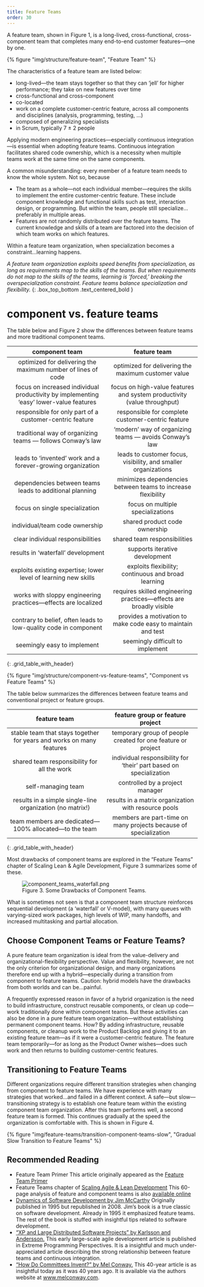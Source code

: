 ```yaml
---
title: Feature Teams
order: 30
---
```


A feature team, shown in Figure 1, is a long-lived, cross-functional, cross-component team that completes many end-to-end customer features—one by one.

<div>
  {% figure "img/structure/feature-team", "Feature Team" %}
</div>

The characteristics of a feature team are listed below:

* long-lived—the team stays together so that they can ‘jell’ for higher performance; they take on new features over time
* cross-functional and cross-component
* co-located
* work on a complete customer-centric feature, across all components and disciplines (analysis, programming, testing, …)
* composed of generalizing specialists
* in Scrum, typically 7 ± 2 people

Applying modern engineering practices—especially continuous integration—is essential when adopting feature teams. Continuous integration facilitates shared code ownership, which is a necessity when multiple teams work at the same time on the same components.

A common misunderstanding: every member of a feature team needs to know the whole system. Not so, because

* The team as a whole—not each individual member—requires the skills to implement the entire customer-centric feature. These include component knowledge and functional skills such as test, interaction design, or programming. But within the team, people still specialize… preferably in multiple areas.
* Features are not randomly distributed over the feature teams. The current knowledge and skills of a team are factored into the decision of which team works on which features.

Within a feature team organization, when specialization becomes a constraint…learning happens.

*A feature team organization exploits speed benefits from specialization, as long as requirements map to the skills of the teams.
But when requirements do not map to the skills of the teams, learning is ‘forced,’ breaking the overspecialization constraint.
Feature teams balance specialization and flexibility.*
{: .box_top_bottom  .text_centered_bold }

# component vs. feature teams

The table below and Figure 2 show the differences between feature teams and more traditional component teams.

| component team                                                                         | feature team                                        |
|:--------------------------------------------------------------------------------------:|:---------------------------------------------------:|
| optimized for delivering the maximum number of lines of code                           | optimized for delivering the maximum customer value |
| focus on increased individual productivity by implementing ‘easy’ lower-value features | focus on high-value features and system productivity (value throughput) |
| responsible for only part of a customer-centric feature                                | responsible for complete customer-centric feature |
| traditional way of organizing teams — follows Conway’s law                             | ‘modern’ way of organizing teams — avoids Conway’s law |
| leads to ‘invented’ work and a forever-growing organization| leads to customer focus, visibility, and smaller organizations |
| dependencies between teams leads to additional planning                                | minimizes dependencies between teams to increase flexibility |
| focus on single specialization                                                         | focus on multiple specializations |
| individual/team code ownership                                                         | shared product code ownership |
| clear individual responsibilities                                                      | shared team responsibilities	|
| results in ‘waterfall’ development                                                     | supports iterative development |
| exploits existing expertise; lower level of learning new skills                        | exploits flexibility; continuous and broad learning |
| works with sloppy engineering practices—effects are localized                          | requires skilled engineering practices—effects are broadly visible |
| contrary to belief, often leads to low-quality code in component                       | provides a motivation to make code easy to maintain and test |
| seemingly easy to implement                                                            | seemingly difficult to implement |
{: .grid_table_with_header}

<div>
  {% figure "img/structure/component-vs-feature-teams", "Component vs Feature Teams" %}
</div>

The table below summarizes the differences between feature teams and conventional project or feature groups.

| feature team                                                          | feature group or feature project |
|:---------------------------------------------------------------------:|:--------------------------------:|
| stable team that stays together for years and works on many features  | temporary group of people created for one feature or project |
| shared team responsibility for all the work	                          | individual responsibility for ‘their’ part based on specialization |
| self-managing team                                                    | controlled by a project manager |
| results in a simple single-line organization (no matrix!)             | results in a matrix organization with resource pools |
| team members are dedicated—100% allocated—to the team                 | members are part-time on many projects because of specialization |
{: .grid_table_with_header}

Most drawbacks of component teams are explored in the “Feature Teams” chapter of Scaling Lean & Agile Development, Figure 3 summarizes some of these.

<figure>
  <img src="/img/feature-teams/component_teams_waterfall.png" alt="component_teams_waterfall.png">
  <figcaption>Figure 3. Some Drawbacks of Component Teams.</figcaption>
</figure>

What is sometimes not seen is that a component team structure reinforces sequential development (a ‘waterfall’ or V-model), with many queues with varying-sized work packages, high levels of WIP, many handoffs, and increased multitasking and partial allocation.

## Choose Component Teams or Feature Teams?

A pure feature team organization is ideal from the value-delivery and organizational-flexibility perspective. Value and flexibility, however, are not the only criterion for organizational design, and many organizations therefore end up with a hybrid—especially during a transition from component to feature teams. Caution: hybrid models have the drawbacks from both worlds and can be…painful.

A frequently expressed reason in favor of a hybrid organization is the need to build infrastructure, construct reusable components, or clean up code—work traditionally done within component teams. But these activities can also be done in a pure feature team organization—without establishing permanent component teams. How? By adding infrastructure, reusable components, or cleanup work to the Product Backlog and giving it to an existing feature team—as if it were a customer-centric feature. The feature team temporarily—for as long as the Product Owner wishes—does such work and then returns to building customer-centric features.

## Transitioning to Feature Teams

Different organizations require different transition strategies when changing from component to feature teams. We have experience with many strategies that worked…and failed in a different context. A safe—but slow—transitioning strategy is to establish one feature team within the existing component team organization. After this team performs well, a second feature team is formed. This continues gradually at the speed the organization is comfortable with. This is shown in Figure 4.

<div>
  {% figure "img/feature-teams/transition-component-teams-slow", "Gradual Slow Transition to Feature Teams" %}
</div>

## Recommended Reading

* Feature Team Primer
  This article originally appeared as the [Feature Team Primer](http://www.featureteamprimer.com/)
* Feature Teams chapter of [Scaling Agile & Lean Development](http://www.amazon.com/Scaling-Lean-Agile-Development-Organizational/dp/0321480961)
  This 60-page analysis of feature and component teams is also [available online](https://res.infoq.com/articles/scaling-lean-agile-feature-teams/en/resources/feature%20teams_%20infoq_%20final.pdf)
* [Dynamics of Software Development by Jim McCarthy](http://www.amazon.com/Dynamics-Software-Development-Jim-McCarthy/dp/1556158238)
  Originally published in 1995 but republished in 2008. Jim’s book is a true classic on software development. Already in 1995 it emphasized feature teams. The rest of the book is stuffed with insightful tips related to software development.
* [“XP and Large Distributed Software Projects” by Karlsson and Andersson.](_http://dl.acm.org/citation.cfm?id=377525_)
  This early large-scale agile development article is published in Extreme Programming Perspectives. It is a insightful and much under-appreciated article describing the strong relationship between feature teams and continuous integration.
* [“How Do Committees Invent?” by Mel Conway.](http://www.melconway.com/research/committees.html)
  This 40-year article is as insightful today as it was 40 years ago. It is available via the authors website at www.melconway.com.